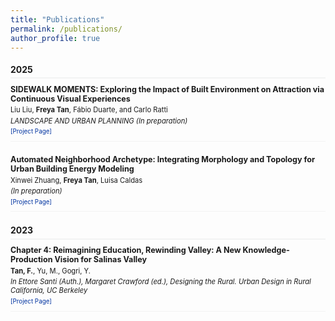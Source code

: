 ```yaml
---
title: "Publications"
permalink: /publications/
author_profile: true
---
```


<style>
  /* Make all content smaller */
  .page__content {
    font-size: 0.7em;
    padding-top: 1em; /* Add top spacing to replace the removed title */
  }
  
  /* Hide the page title */
  .page__title {
    display: none;
  }
  
  .publication-item {
    margin-bottom: 1.5em;
    padding-bottom: 0.7em;
    border-bottom: 1px solid #f2f3f3;
  }
  
  .publication-title {
    font-size: 0.9em;
    font-weight: bold;
    margin-bottom: 0.3em;
  }
  
  .publication-authors {
    font-size: 0.8em;
    margin-bottom: 0.3em;
  }
  
  .publication-venue {
    font-style: italic;
    font-size: 0.8em;
    margin-bottom: 0.4em;
  }
  
  .publication-links {
    margin-top: 0.4em;
    font-size: 0.7em;
  }
  
  .publication-links a {
    margin-right: 1em;
    text-decoration: none;
    color: #0033A0;
  }
  
  .publication-links a:hover {
    text-decoration: underline;
  }
  
  .publication-abstract {
    font-size: 0.75em;
    margin-top: 0.4em;
    color: #555;
    line-height: 1.3;
  }
  
  .publication-year {
    font-weight: bold;
    font-size: 1em;
    margin-top: 1.3em;
    margin-bottom: 0.7em;
    padding-bottom: 0.3em;
    border-bottom: 2px solid #f2f3f3;
  }
</style>

<div class="publication-year">2025</div>

<div class="publication-item">
  <div class="publication-title">
    SIDEWALK MOMENTS: Exploring the Impact of Built Environment on Attraction via Continuous Visual Experiences
  </div>
  <div class="publication-authors">
    Liu Liu, <strong>Freya Tan</strong>, Fábio Duarte, and Carlo Ratti
  </div>
  <div class="publication-venue">
    LANDSCAPE AND URBAN PLANNING (In preparation)
  </div>
  <div class="publication-links">
    <a href="/projects/gist-blur-attention/" target="_blank">[Project Page]</a>
  </div>
</div>

<div class="publication-item">
  <div class="publication-title">
    Automated Neighborhood Archetype: Integrating Morphology and Topology for Urban Building Energy Modeling
  </div>
  <div class="publication-authors">
    Xinwei Zhuang, <strong>Freya Tan</strong>, Luisa Caldas
  </div>
  <div class="publication-venue">
    (In preparation)
  </div>
  <div class="publication-links">
    <a href="/projects/neighborhood-archetypes/" target="_blank">[Project Page]</a>
  </div>
</div>

<div class="publication-year">2023</div>

<div class="publication-item">
  <div class="publication-title">
    Chapter 4: Reimagining Education, Rewinding Valley: A New Knowledge-Production Vision for Salinas Valley
  </div>
  <div class="publication-authors">
    <strong>Tan, F.</strong>, Yu, M., Gogri, Y.
  </div>
  <div class="publication-venue">
    In Ettore Santi (Auth.), Margaret Crawford (ed.), Designing the Rural. Urban Design in Rural California, UC Berkeley
  </div>
  <div class="publication-links">
    <a href="/projects/reimagining-salinas-valley/" target="_blank">[Project Page]</a>
  </div>
</div> 